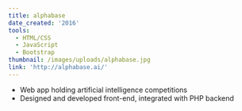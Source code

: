 ```yaml
---
title: alphabase
date_created: '2016'
tools:
  - HTML/CSS
  - JavaScript
  - Bootstrap
thumbnail: /images/uploads/alphabase.jpg
link: 'http://alphabase.ai/'
---
```

- Web app holding artificial intelligence competitions
- Designed and developed front-end, integrated with PHP backend
